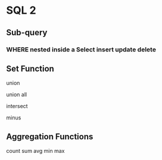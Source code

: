 # SQL 2

## Sub-query

### WHERE nested inside a Select insert update delete

## Set Function

union

union all

intersect

minus

## Aggregation Functions

count sum avg min max

